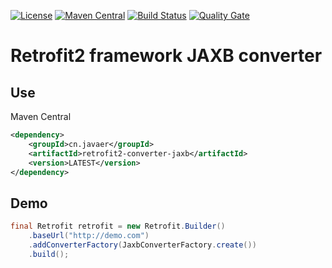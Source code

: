 [![License](https://img.shields.io/badge/License-Apache%202.0-blue.svg)](https://opensource.org/licenses/Apache-2.0)
[![Maven Central](https://img.shields.io/maven-central/v/cn.javaer/retrofit2-converter-jaxb.svg)](http://search.maven.org/#search%7Cga%7C1%7Cg%3A%22cn.javaer%22%20AND%20a%3A%22retrofit2-converter-jaxb%22)
[![Build Status](https://travis-ci.org/cn-src/retrofit2-converter-jaxb.svg?branch=master)](https://travis-ci.org/cn-src/retrofit2-converter-jaxb)
[![Quality Gate](https://sonarcloud.io/api/badges/measure?key=cn.javaer:retrofit2-converter-jaxb&metric=coverage)](https://sonarcloud.io/dashboard/index/cn.javaer:retrofit2-converter-jax)

Retrofit2 framework JAXB converter
==================================

## Use
Maven Central
```xml
<dependency>
    <groupId>cn.javaer</groupId>
    <artifactId>retrofit2-converter-jaxb</artifactId>
    <version>LATEST</version>
</dependency>
```

## Demo
```java
final Retrofit retrofit = new Retrofit.Builder()
    .baseUrl("http://demo.com")
    .addConverterFactory(JaxbConverterFactory.create())
    .build();
```
